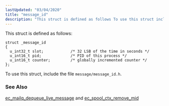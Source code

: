 ```yaml
---
lastUpdated: "03/04/2020"
title: "message_id"
description: "This struct is defined as follows To use this struct include the file message message id h ec mailq dequeue live message and ec spool ctx remove mid..."
---
```


This struct is defined as follows:

```
struct _message_id
{
  u_int32_t slot;            /* 32 LSB of the time in seconds */
  u_int16_t pid;             /* PID of this process */
  u_int16_t counter;         /* globally incremented counter */
};
```

To use this struct, include the file `message/message_id.h`.

### <a name="idp41883280"></a> See Also

[ec_mailq_dequeue_live_message](/momentum/3/3-api/apis-ec-mailq-dequeue-live-message) and [ec_spool_ctx_remove_mid](/momentum/3/3-api/apis-ec-spool-ctx-remove-mid)